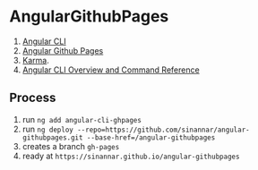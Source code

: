 # AngularGithubPages

1. [Angular CLI](https://github.com/angular/angular-cli)
2. [Angular Github Pages](https://www.npmjs.com/package/angular-cli-ghpages)
3. [Karma](https://karma-runner.github.io).
4. [Angular CLI Overview and Command Reference](https://angular.io/cli)

## Process
1. run `ng add angular-cli-ghpages`
2. run `ng deploy --repo=https://github.com/sinannar/angular-githubpages.git --base-href=/angular-githubpages`
3. creates a branch `gh-pages`
4. ready at `https://sinannar.github.io/angular-githubpages`
